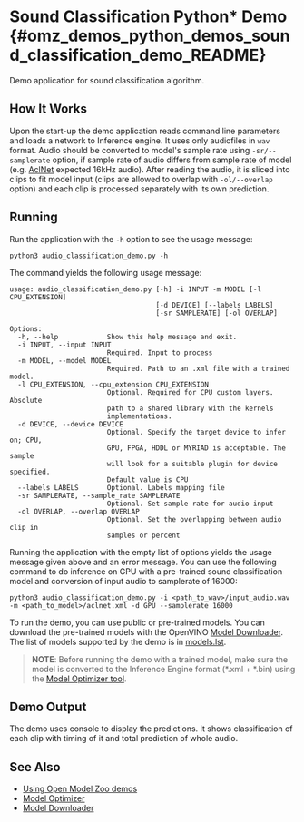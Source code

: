 # Sound Classification Python\* Demo {#omz_demos_python_demos_sound_classification_demo_README}

Demo application for sound classification algorithm.

## How It Works

Upon the start-up the demo application reads command line parameters and loads a network to Inference engine. It uses only audiofiles in `wav` format. Audio should be converted to model's sample rate using `-sr/--samplerate` option, if sample rate of audio differs from sample rate of model (e.g. [AclNet](../../../models/public/aclnet/aclnet.md) expected 16kHz audio). After reading the audio, it is sliced into clips to fit model input (clips are allowed to overlap with `-ol/--overlap` option) and each clip is processed separately with its own prediction.

## Running

Run the application with the `-h` option to see the usage message:
```
python3 audio_classification_demo.py -h
```
The command yields the following usage message:
```
usage: audio_classification_demo.py [-h] -i INPUT -m MODEL [-l CPU_EXTENSION]
                                    [-d DEVICE] [--labels LABELS]
                                    [-sr SAMPLERATE] [-ol OVERLAP]

Options:
  -h, --help            Show this help message and exit.
  -i INPUT, --input INPUT
                        Required. Input to process
  -m MODEL, --model MODEL
                        Required. Path to an .xml file with a trained model.
  -l CPU_EXTENSION, --cpu_extension CPU_EXTENSION
                        Optional. Required for CPU custom layers. Absolute
                        path to a shared library with the kernels
                        implementations.
  -d DEVICE, --device DEVICE
                        Optional. Specify the target device to infer on; CPU,
                        GPU, FPGA, HDDL or MYRIAD is acceptable. The sample
                        will look for a suitable plugin for device specified.
                        Default value is CPU
  --labels LABELS       Optional. Labels mapping file
  -sr SAMPLERATE, --sample_rate SAMPLERATE
                        Optional. Set sample rate for audio input
  -ol OVERLAP, --overlap OVERLAP
                        Optional. Set the overlapping between audio clip in
                        samples or percent
```
Running the application with the empty list of options yields the usage message given above and an error message.
You can use the following command to do inference on GPU with a pre-trained sound classification model and conversion of input audio to samplerate of 16000:
```
python3 audio_classification_demo.py -i <path_to_wav>/input_audio.wav -m <path_to_model>/aclnet.xml -d GPU --samplerate 16000
```

To run the demo, you can use public or pre-trained models. You can download the pre-trained models with the OpenVINO [Model Downloader](../../../tools/downloader/README.md). The list of models supported by the demo is in [models.lst](./models.lst).

> **NOTE**: Before running the demo with a trained model, make sure the model is converted to the Inference Engine format (\*.xml + \*.bin) using the [Model Optimizer tool](https://docs.openvinotoolkit.org/latest/_docs_MO_DG_Deep_Learning_Model_Optimizer_DevGuide.html).

## Demo Output

The demo uses console to display the predictions. It shows classification of each clip with timing of it and total prediction of whole audio.

## See Also
* [Using Open Model Zoo demos](../../README.md)
* [Model Optimizer](https://docs.openvinotoolkit.org/latest/_docs_MO_DG_Deep_Learning_Model_Optimizer_DevGuide.html)
* [Model Downloader](../../../tools/downloader/README.md)
